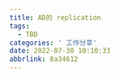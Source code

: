 ```yaml
---
title: AD的 replication
tags:
  - TBD
categories: ' 工作分享'
date: 2022-07-30 10:10:33
abbrlink: 8a34612
---
```


